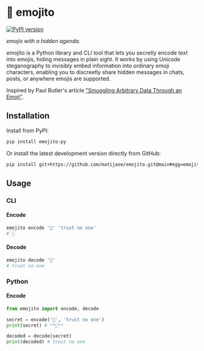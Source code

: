 # 🍹 emojito

[![PyPI version](https://badge.fury.io/py/emojito-py.svg)](https://pypi.org/project/emojito-py/)

*emojis with a hidden agenda.*

emojito is a Python library and CLI tool that lets you secretly encode text into emojis, hiding messages in plain sight. It works by using Unicode steganography to invisibly embed information into ordinary emoji characters, enabling you to discreetly share hidden messages in chats, posts, or anywhere emojis are supported.

Inspired by Paul Butler's article ["Smuggling Arbitrary Data Through an Emoji"](https://paulbutler.org/2025/smuggling-arbitrary-data-through-an-emoji/).

## Installation

Install from PyPI:
```bash
pip install emojito-py
```

Or install the latest development version directly from GitHub:
```bash
pip install git+https://github.com/matijaoe/emojito.git@main#egg=emojito-py
```

## Usage

### CLI

#### Encode

```bash
emojito encode '🍹' 'trust no one'
# 🍹󠅤󠅢󠅥󠅣󠅤󠄐󠅞󠅟󠄐󠅟󠅞󠅕️
```

#### Decode

```bash
emojito decode '🍹󠅤󠅢󠅥󠅣󠅤󠄐󠅞󠅟󠄐󠅟󠅞󠅕️' 
# trust no one
```

### Python

#### Encode

```py
from emojito import encode, decode

secret = encode('🍹', 'trust no one')
print(secret) # **🍹󠅤󠅢󠅥󠅣󠅤󠄐󠅞󠅟󠄐󠅟󠅞󠅕️**

decoded = decode(secret)
print(decoded) # trust no one
```
